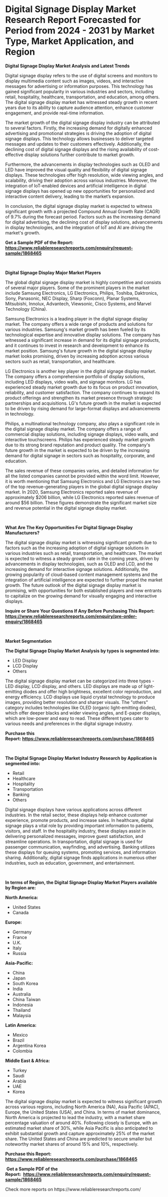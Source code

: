 <p><h1>Digital Signage Display Market Research Report Forecasted for Period from 2024 -  2031 by Market Type, Market Application, and Region</h1></p><p><strong>Digital Signage Display Market Analysis and Latest Trends</strong></p>
<p><p>Digital signage display refers to the use of digital screens and monitors to display multimedia content such as images, videos, and interactive messages for advertising or information purposes. This technology has gained significant popularity in various industries and sectors, including retail, hospitality, healthcare, transportation, and education, among others. The digital signage display market has witnessed steady growth in recent years due to its ability to capture audience attention, enhance customer engagement, and provide real-time information.</p><p>The market growth of the digital signage display industry can be attributed to several factors. Firstly, the increasing demand for digitally enhanced advertising and promotional strategies is driving the adoption of digital signage displays. This technology allows businesses to deliver targeted messages and updates to their customers effectively. Additionally, the declining cost of digital signage displays and the rising availability of cost-effective display solutions further contribute to market growth.</p><p>Furthermore, the advancements in display technologies such as OLED and LED have improved the visual quality and flexibility of digital signage displays. These technologies offer high resolution, wide viewing angles, and scalability, driving their adoption across various industries. Moreover, the integration of IoT-enabled devices and artificial intelligence in digital signage displays has opened up new opportunities for personalized and interactive content delivery, leading to the market’s expansion.</p><p>In conclusion, the digital signage display market is expected to witness significant growth with a projected Compound Annual Growth Rate (CAGR) of 9.7% during the forecast period. Factors such as the increasing demand for digital advertising, the declining cost of display solutions, advancements in display technologies, and the integration of IoT and AI are driving the market's growth.</p></p>
<p><strong>Get a Sample PDF of the Report:&nbsp; <a href="https://www.reliableresearchreports.com/enquiry/request-sample/1868465">https://www.reliableresearchreports.com/enquiry/request-sample/1868465</a></strong></p>
<p>&nbsp;</p>
<p><strong>Digital Signage Display Major Market Players</strong></p>
<p><p>The global digital signage display market is highly competitive and consists of several major players. Some of the prominent players in the market include Samsung Electronics, LG Electronics, Philips, Toshiba, Daktronics, Sony, Panasonic, NEC Display, Sharp (Foxconn), Planar Systems, Mitsubishi, Innolux, Advantech, Viewsonic, Cisco Systems, and Marvel Technology (China).</p><p>Samsung Electronics is a leading player in the digital signage display market. The company offers a wide range of products and solutions for various industries. Samsung's market growth has been fueled by its technological expertise and innovative display solutions. The company has witnessed a significant increase in demand for its digital signage products, and it continues to invest in research and development to enhance its market position. Samsung's future growth in the digital signage display market looks promising, driven by increasing adoption across various sectors such as retail, transportation, and healthcare.</p><p>LG Electronics is another key player in the digital signage display market. The company offers a comprehensive portfolio of display solutions, including LED displays, video walls, and signage monitors. LG has experienced steady market growth due to its focus on product innovation, reliability, and customer satisfaction. The company continues to expand its product offerings and strengthen its market presence through strategic partnerships and acquisitions. LG's future growth in the market is expected to be driven by rising demand for large-format displays and advancements in technology.</p><p>Philips, a multinational technology company, also plays a significant role in the digital signage display market. The company offers a range of commercial display solutions, including signage displays, video walls, and interactive touchscreens. Philips has experienced steady market growth due to its strong brand reputation and product quality. The company's future growth in the market is expected to be driven by the increasing demand for digital signage in sectors such as hospitality, corporate, and education.</p><p>The sales revenue of these companies varies, and detailed information for all the listed companies cannot be provided within the word limit. However, it is worth mentioning that Samsung Electronics and LG Electronics are two of the top revenue-generating players in the global digital signage display market. In 2020, Samsung Electronics reported sales revenue of approximately $206 billion, while LG Electronics reported sales revenue of around $56 billion. These figures demonstrate the significant market size and revenue potential in the digital signage display market.</p></p>
<p>&nbsp;</p>
<p><strong>What Are The Key Opportunities For Digital Signage Display Manufacturers?</strong></p>
<p><p>The digital signage display market is witnessing significant growth due to factors such as the increasing adoption of digital signage solutions in various industries such as retail, transportation, and healthcare. The market is expected to witness a steady growth rate in the coming years, driven by advancements in display technologies, such as OLED and LCD, and the increasing demand for interactive signage solutions. Additionally, the growing popularity of cloud-based content management systems and the integration of artificial intelligence are expected to further propel the market growth. The future outlook of the digital signage display market is promising, with opportunities for both established players and new entrants to capitalize on the growing demand for visually engaging and interactive displays.</p></p>
<p><strong>Inquire or Share Your Questions If Any Before Purchasing This Report: <a href="https://www.reliableresearchreports.com/enquiry/pre-order-enquiry/1868465">https://www.reliableresearchreports.com/enquiry/pre-order-enquiry/1868465</a></strong></p>
<p>&nbsp;</p>
<p><strong>Market Segmentation</strong></p>
<p><strong>The Digital Signage Display Market Analysis by types is segmented into:</strong></p>
<p><ul><li>LED Display</li><li>LCD Display</li><li>Others</li></ul></p>
<p><p>The digital signage display market can be categorized into three types - LED display, LCD display, and others. LED displays are made up of light-emitting diodes and offer high brightness, excellent color reproduction, and energy efficiency. LCD displays use liquid crystal technology to produce images, providing better resolution and sharper visuals. The "others" category includes technologies like OLED (organic light-emitting diodes), which offer deeper blacks and wider viewing angles, and E-paper displays, which are low-power and easy to read. These different types cater to various needs and preferences in the digital signage industry.</p></p>
<p><strong>Purchase this Report:&nbsp;<a href="https://www.reliableresearchreports.com/purchase/1868465">https://www.reliableresearchreports.com/purchase/1868465</a></strong></p>
<p>&nbsp;</p>
<p><strong>The Digital Signage Display Market Industry Research by Application is segmented into:</strong></p>
<p><ul><li>Retail</li><li>Healthcare</li><li>Hospitality</li><li>Transportation</li><li>Banking</li><li>Others</li></ul></p>
<p><p>Digital signage displays have various applications across different industries. In the retail sector, these displays help enhance customer experience, promote products, and increase sales. In healthcare, digital signage plays a vital role by providing important information to patients, visitors, and staff. In the hospitality industry, these displays assist in delivering personalized messages, improve guest satisfaction, and streamline operations. In transportation, digital signage is used for passenger communication, wayfinding, and advertising. Banking utilizes these displays for queuing systems, promoting services, and information sharing. Additionally, digital signage finds applications in numerous other industries, such as education, government, and entertainment.</p></p>
<p>&nbsp;</p>
<p><strong>In terms of Region, the Digital Signage Display Market Players available by Region are:</strong></p>
<p>
    <p> <strong> North America: </strong>
        <ul>
            <li>United States</li>
            <li>Canada</li>
        </ul>
        </p> 
    <p> <strong> Europe: </strong>
        <ul>
            <li>Germany</li>
            <li>France</li>
            <li>U.K.</li>
            <li>Italy</li>
            <li>Russia</li>
        </ul>
        </p> 
    <p> <strong> Asia-Pacific: </strong>
        <ul>
            <li>China</li>
            <li>Japan</li>
            <li>South Korea</li>
            <li>India</li>
            <li>Australia</li>
            <li>China Taiwan</li>
            <li>Indonesia</li>
            <li>Thailand</li>
            <li>Malaysia</li>
        </ul>
        </p> 
    <p> <strong> Latin America: </strong>
        <ul>
            <li>Mexico</li>
            <li>Brazil</li>
            <li>Argentina Korea</li>
            <li>Colombia</li>
        </ul>
        </p> 
    <p> <strong> Middle East & Africa: </strong>
        <ul>
            <li>Turkey</li>
            <li>Saudi</li>
            <li>Arabia</li>
            <li>UAE</li>
            <li>Korea</li>
        </ul>
    </p>
    </p>
<p><p>The digital signage display market is expected to witness significant growth across various regions, including North America (NA), Asia Pacific (APAC), Europe, the United States (USA), and China. In terms of market dominance, North America is projected to lead the industry, with a market share percentage valuation of around 40%. Following closely is Europe, with an estimated market share of 30%, while Asia Pacific is also anticipated to exhibit substantial growth and capture approximately 25% of the market share. The United States and China are predicted to secure smaller but noteworthy market shares of around 15% and 10%, respectively.</p></p>
<p><strong>Purchase this Report: <a href="https://www.reliableresearchreports.com/purchase/1868465">https://www.reliableresearchreports.com/purchase/1868465</a></strong></p>
<p>&nbsp;<strong>Get a Sample PDF of the Report:&nbsp;&nbsp;<a href="https://www.reliableresearchreports.com/enquiry/request-sample/1868465">https://www.reliableresearchreports.com/enquiry/request-sample/1868465</a></strong></p>
<p><strong></strong></p>
<p>Check more reports on https://www.reliableresearchreports.com/</p>